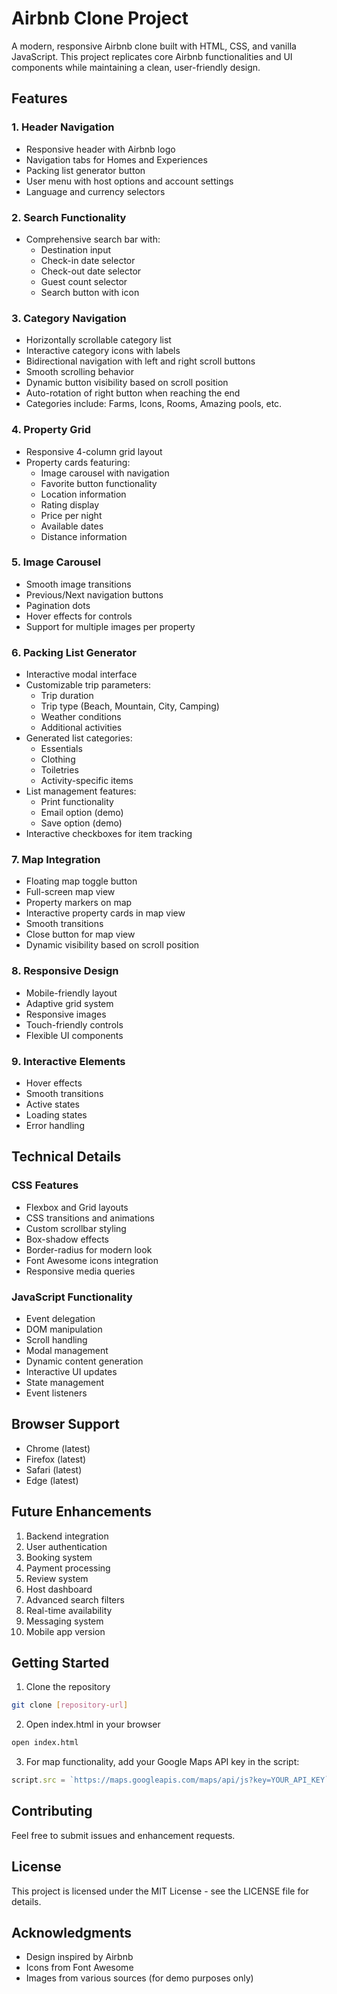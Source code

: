# Airbnb Clone Project

A modern, responsive Airbnb clone built with HTML, CSS, and vanilla JavaScript. This project replicates core Airbnb functionalities and UI components while maintaining a clean, user-friendly design.

## Features

### 1. Header Navigation
- Responsive header with Airbnb logo
- Navigation tabs for Homes and Experiences
- Packing list generator button
- User menu with host options and account settings
- Language and currency selectors

### 2. Search Functionality
- Comprehensive search bar with:
  - Destination input
  - Check-in date selector
  - Check-out date selector
  - Guest count selector
  - Search button with icon

### 3. Category Navigation
- Horizontally scrollable category list
- Interactive category icons with labels
- Bidirectional navigation with left and right scroll buttons
- Smooth scrolling behavior
- Dynamic button visibility based on scroll position
- Auto-rotation of right button when reaching the end
- Categories include: Farms, Icons, Rooms, Amazing pools, etc.

### 4. Property Grid
- Responsive 4-column grid layout
- Property cards featuring:
  - Image carousel with navigation
  - Favorite button functionality
  - Location information
  - Rating display
  - Price per night
  - Available dates
  - Distance information

### 5. Image Carousel
- Smooth image transitions
- Previous/Next navigation buttons
- Pagination dots
- Hover effects for controls
- Support for multiple images per property

### 6. Packing List Generator
- Interactive modal interface
- Customizable trip parameters:
  - Trip duration
  - Trip type (Beach, Mountain, City, Camping)
  - Weather conditions
  - Additional activities
- Generated list categories:
  - Essentials
  - Clothing
  - Toiletries
  - Activity-specific items
- List management features:
  - Print functionality
  - Email option (demo)
  - Save option (demo)
- Interactive checkboxes for item tracking

### 7. Map Integration
- Floating map toggle button
- Full-screen map view
- Property markers on map
- Interactive property cards in map view
- Smooth transitions
- Close button for map view
- Dynamic visibility based on scroll position

### 8. Responsive Design
- Mobile-friendly layout
- Adaptive grid system
- Responsive images
- Touch-friendly controls
- Flexible UI components

### 9. Interactive Elements
- Hover effects
- Smooth transitions
- Active states
- Loading states
- Error handling

## Technical Details

### CSS Features
- Flexbox and Grid layouts
- CSS transitions and animations
- Custom scrollbar styling
- Box-shadow effects
- Border-radius for modern look
- Font Awesome icons integration
- Responsive media queries

### JavaScript Functionality
- Event delegation
- DOM manipulation
- Scroll handling
- Modal management
- Dynamic content generation
- Interactive UI updates
- State management
- Event listeners

## Browser Support
- Chrome (latest)
- Firefox (latest)
- Safari (latest)
- Edge (latest)

## Future Enhancements
1. Backend integration
2. User authentication
3. Booking system
4. Payment processing
5. Review system
6. Host dashboard
7. Advanced search filters
8. Real-time availability
9. Messaging system
10. Mobile app version

## Getting Started

1. Clone the repository
```bash
git clone [repository-url]
```

2. Open index.html in your browser
```bash
open index.html
```

3. For map functionality, add your Google Maps API key in the script:
```javascript
script.src = `https://maps.googleapis.com/maps/api/js?key=YOUR_API_KEY`;
```

## Contributing
Feel free to submit issues and enhancement requests.

## License
This project is licensed under the MIT License - see the LICENSE file for details.

## Acknowledgments
- Design inspired by Airbnb
- Icons from Font Awesome
- Images from various sources (for demo purposes only) 